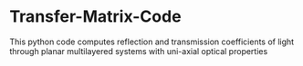 # Transfer-Matrix-Code
This python code computes reflection and transmission coefficients of light through planar multilayered systems with uni-axial optical properties
